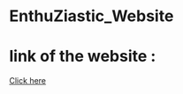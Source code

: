 # EnthuZiastic_Website

# link of the website :

<a href="https://smiling-amplified-petalite.glitch.me/dist/"> Click here </a>
